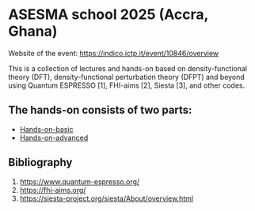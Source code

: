 # ASESMA school 2025 (Accra, Ghana)

Website of the event: https://indico.ictp.it/event/10846/overview

This is a collection of lectures and hands-on based on density-functional theory (DFT), density-functional perturbation theory (DFPT) and beyond using Quantum ESPRESSO [1], FHI-aims [2], Siesta [3], and other codes. 

## The hands-on consists of two parts:
 - [Hands-on-basic](Hands-on-basic)
 - [Hands-on-advanced](Hands-on-advanced)

## Bibliography
1. https://www.quantum-espresso.org/
2. https://fhi-aims.org/
3. https://siesta-project.org/siesta/About/overview.html
